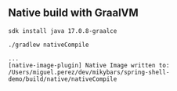 ## Native build with GraalVM

```shell
sdk install java 17.0.8-graalce
```

```shell
./gradlew nativeCompile
```

```shell
...
[native-image-plugin] Native Image written to: /Users/miguel.perez/dev/mikybars/spring-shell-demo/build/native/nativeCompile
```